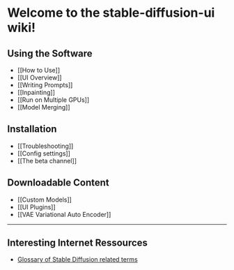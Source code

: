 # Welcome to the stable-diffusion-ui wiki!

## Using the Software
*  [[How to Use]]
*  [[UI Overview]]
*  [[Writing Prompts]]
*  [[Inpainting]]
*  [[Run on Multiple GPUs]]
*  [[Model Merging]]

## Installation
*  [[Troubleshooting]]
*  [[Config settings]]
*  [[The beta channel]]

## Downloadable Content
* [[Custom Models]]
* [[UI Plugins]]
* [[VAE Variational Auto Encoder]]

***
## Interesting Internet Ressources
* [Glossary of Stable Diffusion related terms](https://theally.notion.site/The-Definitive-Stable-Diffusion-Glossary-1d1e6d15059c41e6a6b4306b4ecd9df9)